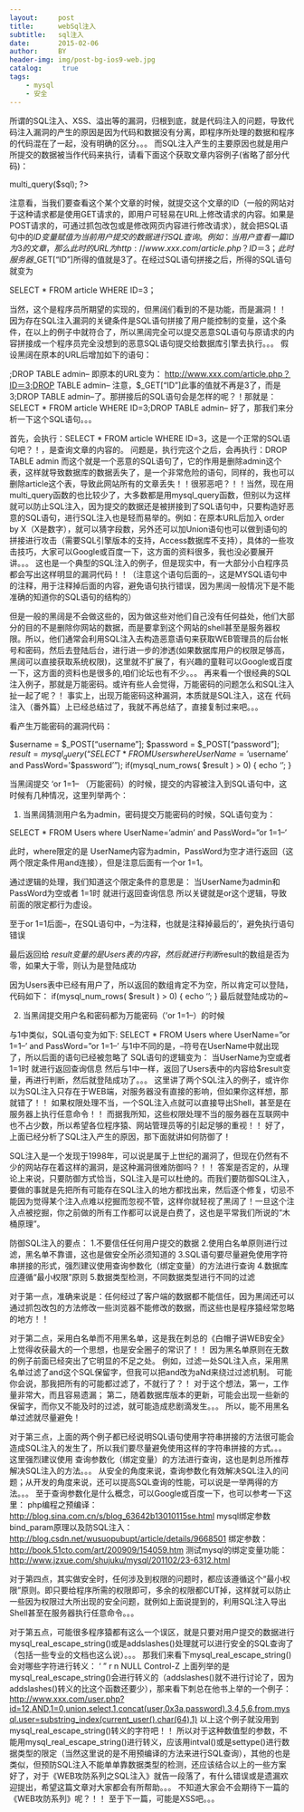 ```yaml
---
layout:     post
title:      webSql注入
subtitle:   sql注入
date:       2015-02-06
author:     BY
header-img: img/post-bg-ios9-web.jpg
catalog: 	 true
tags:
    - mysql
    - 安全
---
```



所谓的SQL注入、XSS、溢出等的漏洞，归根到底，就是代码注入的问题，导致代码注入漏洞的产生的原因是因为代码和数据没有分离，即程序所处理的数据和程序的代码混在了一起，没有明确的区分。。。
而SQL注入产生的主要原因也就是用户所提交的数据被当作代码来执行，请看下面这个获取文章内容例子(省略了部分代码)：
<?php
$id = $_GET[“ID”];
$sql = ‘SELECT * FROM article WHERE ID=’.$id;
$mysqli->multi_query($sql);
?>
注意看，当我们要查看这个某个文章的时候，就提交这个文章的ID（一般的网站对于这种请求都是使用GET请求的，即用户可轻易在URL上修改请求的内容。如果是POST请求的，可通过抓包改包或是修改网页内容进行修改请求），就会把SQL语句中的$ID变量赋值为当前用户提交的数据进行SQL查询。
例如：当用户查看一篇ID为3的文章，那么此时的URL为
http://www.xxx.com/article.php？ID＝3；
此时服务器$_GET[“ID”]所得的值就是3了。在经过SQL语句拼接之后，所得的SQL语句就变为

SELECT * FROM article WHERE ID=3；

当然，这个是程序员所期望的实现的，但黑阔们看到的不是功能，而是漏洞！！
因为存在SQL注入漏洞的关键条件是SQL语句拼接了用户能控制的变量，这个条件，在以上的例子中就符合了，所以黑阔完全可以提交恶意SQL语句与原请求的内容拼接成一个程序员完全没想到的恶意SQL语句提交给数据库引擎去执行。。。
假设黑阔在原本的URL后增加如下的语句：

;DROP TABLE admin–
即原本的URL变为：
http://www.xxx.com/article.php？ID＝3;DROP TABLE admin–
注意，$_GET[“ID”]此事的值就不再是3了，而是3;DROP TABLE admin–了。那拼接后的SQL语句会是怎样的呢？！那就是：
SELECT * FROM article WHERE ID=3;DROP TABLE admin–
好了，那我们来分析一下这个SQL语句。。。

首先，会执行：SELECT * FROM article WHERE ID=3，这是一个正常的SQL语句吧？！，是查询文章的内容的。 问题是，执行完这个之后，会再执行：DROP TABLE admin 而这个就是一个恶意的SQL语句了，它的作用是删除admin这个表，这样就导致数据库的数据丢失了，是一个非常危险的语句，同样的，我也可以删除article这个表，导致此网站所有的文章丢失！！很邪恶吧？！！当然，现在用multi_query函数的也比较少了，大多数都是用mysql_query函数，但别以为这样就可以防止SQL注入，因为提交的数据还是被拼接到了SQL语句中，只要构造好恶意的SQL语句，进行SQL注入也是轻而易举的。例如：在原本URL后加入 order by X（X是数字），就可以猜字段数，另外还可以加Union语句也可以做到语句的拼接进行攻击（需要SQL引擎版本的支持，Access数据库不支持），具体的一些攻击技巧，大家可以Google或百度一下，这方面的资料很多，我也没必要展开讲。。。  这也是一个典型的SQL注入的例子，但是现实中，有一大部分小白程序员都会写出这样明显的漏洞代码！！（注意这个语句后面的–，这是MYSQL语句中的注释，用于注释掉后面的内容，避免语句执行错误，因为黑阔一般情况下是不能准确的知道你的SQL语句的结构的）

但是一般的黑阔是不会做这些的，因为做这些对他们自己没有任何益处，他们大部分的目的不是删除你网站的数据，而是要拿到这个网站的shell甚至是服务器权限。所以，他们通常会利用SQL注入去构造恶意语句来获取WEB管理员的后台帐号和密码，然后去登陆后台，进行进一步的渗透(如果数据库用户的权限足够高，黑阔可以直接获取系统权限)，这里就不扩展了，有兴趣的童鞋可以Google或百度一下，这方面的资料也是很多的,咱们论坛也有不少。。。
再来看一个很经典的SQL注入例子，那就是万能密码。或许有些人会觉得，万能密码的问题怎么和SQL注入扯一起了呢？！ 事实上，出现万能密码这种漏洞，本质就是SQL注入，这在 代码注入（番外篇）上已经总结过了，我就不再总结了，直接复制过来吧。。。

看产生万能密码的漏洞代码：

$username = $_POST[“username”];
$password = $_POST[“password”];
$result = mysql_query(“SELECT * FROM Users where UserName=’$username’ and PassWord=’$password’”);
if(mysql_num_rows( $result ) > 0)
{
echo ‘<script>alert(“login is true!”);window.location = “index.php”</script>’;
}

当黑阔提交 ‘or 1=1– （万能密码）的时候，提交的内容被注入到SQL语句中，这时候有几种情况，这里列举两个：

1. 当黑阔猜测用户名为admin，密码提交万能密码的时候，SQL语句变为：

SELECT * FROM Users where UserName=’admin’ and PassWord=”or 1=1–’

此时，where限定的是 UserName内容为admin，PassWord为空才进行返回（这两个限定条件用and连接），但是注意后面有一个or 1=1。

通过逻辑的处理，我们知道这个限定条件的意思是：
当UserName为admin和PassWord为空或者 1=1时 就进行返回查询信息
所以关键就是or这个逻辑，导致前面的限定都行为虚设。

至于or 1=1后面–，在SQL语句中，–为注释，也就是注释掉最后的’，避免执行语句错误

最后返回给 $result变量的是Users表的内容，然后就进行判断$result的数组是否为零，如果大于零，则认为是登陆成功

因为Users表中已经有用户了，所以返回的数组肯定不为空，所以肯定可以登陆，代码如下：
if(mysql_num_rows( $result ) > 0)
{
echo ‘<script>alert(“login is true!”);window.location = “index.php”</script>’;
}
最后就登陆成功的~

2. 当黑阔提交用户名和密码都为万能密码（’or 1=1–）的时候

与1中类似，SQL语句变为如下:
SELECT * FROM Users where UserName=”or 1=1–’ and PassWord=”or 1=1–’
与1中不同的是，–符号在UserName中就出现了，所以后面的语句已经被忽略了
SQL语句的逻辑变为：
当UserName为空或者 1=1时 就进行返回查询信息
然后与1中一样，返回了Users表中的内容给$result变量，再进行判断，然后就登陆成功了。。。
这里讲了两个SQL注入的例子，或许你以为SQL注入只存在于WEB端，对服务器没有直接的影响，但如果你这样想，那就错了！！ 如果权限处理不当，一个SQL注入点就可以直接导出Shell，甚至是在服务器上执行任意命令！！ 而据我所知，这些权限处理不当的服务器在互联网中也不占少数，所以希望各位程序猿、网站管理员等的引起足够的重视！！
好了，上面已经分析了SQL注入产生的原因，那下面就讲如何防御了！

SQL注入是一个发现于1998年，可以说是属于上世纪的漏洞了，但现在仍然有不少的网站存在着这样的漏洞，是这种漏洞很难防御吗？！！
答案是否定的，从理论上来说，只要防御方式恰当，SQL注入是可以杜绝的。而我们要防御SQL注入，要做的事就是先把所有可能存在SQL注入的地方都找出来，然后逐个修复，切忌不能因为觉得某个注入点难以挖掘而忽视不管，这样你就轻视了黑阔了！一旦这个注入点被挖掘，你之前做的所有工作都可以说是白费了，这也是平常我们所说的“木桶原理”。

防御SQL注入的要点：
1.不要信任任何用户提交的数据
2.使用白名单原则进行过滤，黑名单不靠谱，这也是做安全所必须知道的
3.SQL语句要尽量避免使用字符串拼接的形式，强烈建议使用查询参数化（绑定变量）的方法进行查询
4.数据库应遵循“最小权限”原则
5.数据类型检测，不同数据类型进行不同的过滤 

对于第一点，准确来说是：任何经过了客户端的数据都不能信任，因为黑阔还可以通过抓包改包的方法修改一些浏览器不能修改的数据，而这些也是程序猿经常忽略的地方！！

对于第二点，采用白名单而不用黑名单，这是我在刺总的《白帽子讲WEB安全》上觉得收获最大的一个思想，也是安全圈子的常识了！！ 因为黑名单原则在无数的例子前面已经突出了它明显的不足之处。 例如，过滤一处SQL注入点，采用黑名单过滤了and这个SQL保留字，但我可以把and改为aNd来绕过过滤机制。 可能你会说，那我把所有的可能都过滤了，不就行了？！ 对于这个想法，第一，工作量非常大，而且容易遗漏； 第二，随着数据库版本的更新，可能会出现一些新的保留字，而你又不能及时的过滤，就可能造成悲剧滴发生。。。 所以，能不用黑名单过滤就尽量避免！

对于第三点，上面的两个例子都已经说明SQL语句使用字符串拼接的方法很可能会造成SQL注入的发生了，所以我们要尽量避免使用这样的字符串拼接的方式。。。 这里强烈建议使用 查询参数化（绑定变量）的方法进行查询，这也是刺总所推荐解决SQL注入的方法。。。 从安全的角度来说，查询参数化有效解决SQL注入的问题；从开发的角度来说，还可以提高SQL查询的性能，可以说是一举两得的方法。。。 至于查询参数化是什么概念，可以Google或百度一下，也可以参考一下这里：
php编程之预编译：http://blog.sina.com.cn/s/blog_63642b13010115se.html
mysql绑定参数bind_param原理以及防SQL注入：http://blog.csdn.net/wusuopubupt/article/details/9668501
绑定参数：http://book.51cto.com/art/200909/154059.htm
测试mysql的绑定变量功能：http://www.jzxue.com/shujuku/mysql/201102/23-6312.html

对于第四点，其实做安全时，任何涉及到权限的问题时，都应该遵循这个“最小权限”原则。即只要给程序所需的权限即可，多余的权限都CUT掉，这样就可以防止一些因为权限过大所出现的安全问题，就例如上面说提到的，利用SQL注入导出Shell甚至在服务器执行任意命令。。。

对于第五点，可能很多程序猿都有这么一个误区，就是只要对用户提交的数据进行mysql_real_escape_string()或是addslashes()处理就可以进行安全的SQL查询了（包括一些专业的文档也这么说）。。。 那我们来看下mysql_real_escape_string()会对哪些字符进行转义：  ‘    ”   r   n   NULL  Control-Z
上面列举的是mysql_real_escape_string()会进行转义的（addslashes()就不进行讨论了，因为addslashes()转义的比这个函数还要少），那来看下刺总在他书上举的一个例子：
http://www.xxx.com/user.php?id=12,AND,1=0,union,select,1,concat(user,0x3a,password),3,4,5,6,from,mysql.user=substring_index(current_user(),char(64),1)
以上这个例子就没用到 mysql_real_escape_string()转义的字符吧！！ 所以对于这种数值型的参数，不能用mysql_real_escape_string()进行转义，应该用intval()或是settype()进行数据类型的限定（当然这里说的是不用预编译的方法来进行SQL查询），其他的也是类似，但预防SQL注入不能单单靠数据类型的检测，还应该结合以上的一些方案
好了，对于《WEB攻防系列之SQL注入》就告一段落了，有什么错误或是遗漏欢迎提出，希望这篇文章对大家都会有所帮助。。。
不知道大家会不会期待下一篇的《WEB攻防系列》呢？！！ 至于下一篇，可能是XSS吧。。。
